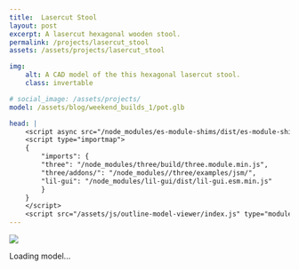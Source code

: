 ```yaml
---
title:  Lasercut Stool
layout: post
excerpt: A lasercut hexagonal wooden stool.
permalink: /projects/lasercut_stool
assets: /assets/projects/lasercut_stool

img:
    alt: A CAD model of the this hexagonal lasercut stool.
    class: invertable

# social_image: /assets/projects/
model: /assets/blog/weekend_builds_1/pot.glb

head: |
    <script async src="/node_modules/es-module-shims/dist/es-module-shims.js"></script>
    <script type="importmap">
    {
        "imports": {
        "three": "/node_modules/three/build/three.module.min.js",
        "three/addons/": "/node_modules//three/examples/jsm/",
        "lil-gui": "/node_modules/lil-gui/dist/lil-gui.esm.min.js"
        }
    }
    </script>
    <script src="/assets/js/outline-model-viewer/index.js" type="module"></script>
---
```

<outline-model-viewer model = "{{page.model}}" camera='{"position":[7.699,4.641,6.436],"rotation":[-0.6243,0.7663,0.4633],"zoom":229.77238881409951,"target":[0,0,0]}'>
    <img class="outline-model-poster no-wc" src = "{{page.img.src}}">
    <p class="has-wc">Loading model...</p>
</outline-model-viewer>